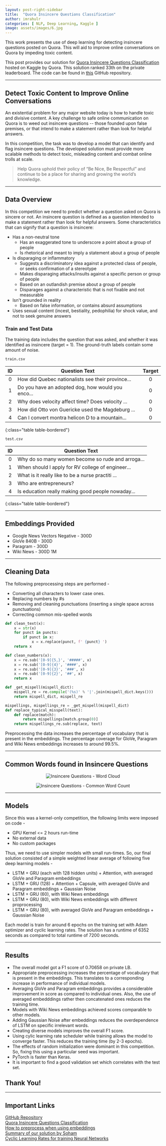 ```yaml
---
layout: post-right-sidebar
title:  "Quora Insincere Questions Classification"
author: imrahulr
categories: [ NLP, Deep Learning, Kaggle ]
image: assets/images/6.jpg
---
```


This work presents the use of deep learning for detecting insincere questions posted on Quora. This will aid to improve online conversations on Quora by impeding toxic content.

This post provides our solution for <a href="https://www.kaggle.com/c/quora-insincere-questions-classification">Quora Insincere Questions Classification</a> hosted on Kaggle by Quora. This solution ranked 33th on the private leaderboard. The code can be found in <a href="https://github.com/imrahulr/Quora-Insincere-Questions">this</a> GitHub repository.

---

## Detect Toxic Content to Improve Online Conversations

An existential problem for any major website today is how to handle toxic and divisive content. A key challenge to safe online communication on Quora is to weed out insincere questions -- those founded upon false premises, or that intend to make a statement rather than look for helpful answers.

In this competition, the task was to develop a model that can identify and flag insincere questions. The developed solution must provide more scalable methods to detect toxic, misleading content and combat online trolls at scale. 

>Help Quora uphold their policy of “Be Nice, Be Respectful” and continue to be a place for sharing and growing the world’s knowledge.

---

## Data Overview

In this competition we need to predict whether a question asked on Quora is sincere or not.
An insincere question is defined as a question intended to make a statement rather than look for helpful answers. Some characteristics that can signify that a question is insincere:
- Has a non-neutral tone
  - Has an exaggerated tone to underscore a point about a group of people
  - Is rhetorical and meant to imply a statement about a group of people
- Is disparaging or inflammatory
  - Suggests a discriminatory idea against a protected class of people, or seeks confirmation of a stereotype
  - Makes disparaging attacks/insults against a specific person or group of people
  - Based on an outlandish premise about a group of people
  - Disparages against a characteristic that is not fixable and not measurable 
- Isn't grounded in reality
  - Based on false information, or contains absurd assumptions
- Uses sexual content (incest, bestiality, pedophilia) for shock value, and not to seek genuine answers

### Train and Test Data

The training data includes the question that was asked, and whether it was identified as insincere (target = 1). The ground-truth labels contain some amount of noise.

`train.csv`

| ID | Question Text | Target |
|:--:|--------------|:----:|
| 0 |	How did Quebec nationalists see their province... | 0 |
| 1 |	Do you have an adopted dog, how would you enco... | 0 |
| 2 |	Why does velocity affect time? Does velocity  ... | 0 |
| 3 |	How did Otto von Guericke used the Magdeburg ...  | 0 |
| 4 |	Can I convert montra helicon D to a mountain... | 0 |
{:class="table table-bordered"}

`test.csv`

| ID | Question Text |
|:--:|--------------|
| 0 |	Why do so many women become so rude and arroga... |
| 1 |	When should I apply for RV college of engineer... |
| 2 |	What is it really like to be a nurse practiti ... |
| 3 |	Who are entrepreneurs? |
| 4 |	Is education really making good people nowaday... |
{:class="table table-bordered"}

---

## Embeddings Provided

- Google News Vectors Negative - 300D
- GloVe 840B - 300D
- Paragram - 300D
- Wiki News - 300D 1M

---

## Cleaning Data

The following preprocessing steps are performed - 
- Converting all characters to lower case ones.
- Replacing numbers by #s
- Removing and cleaning punctuations (inserting a single space across punctuations)
- Correcting common mis-spelled words

```python
def clean_text(x):
    x = str(x)
    for punct in puncts:
        if punct in x:
            x = x.replace(punct, f' {punct} ')
    return x

def clean_numbers(x):
    x = re.sub('[0-9]{5,}', '#####', x)
    x = re.sub('[0-9]{4}', '####', x)
    x = re.sub('[0-9]{3}', '###', x)
    x = re.sub('[0-9]{2}', '##', x)
    return x

def _get_mispell(mispell_dict):
    mispell_re = re.compile('(%s)' % '|'.join(mispell_dict.keys()))
    return mispell_dict, mispell_re

mispellings, mispellings_re = _get_mispell(mispell_dict)
def replace_typical_misspell(text):
    def replace(match):
        return mispellings[match.group(0)]
    return mispellings_re.sub(replace, text)
```

Preprocessing the data increases the percentage of vocabulary that is present in the embeddings. The percentage coverage for GloVe, Paragram and Wiki News embeddings increases to around 99.5%.

---

## Common Words found in Insincere Questions 

<p align="center">
<img src="{{ site.baseurl }}/assets/images/quora/2.jpg" alt="Insincere Questions - Word Cloud"/>
</p>

<p align="center">
<img src="{{ site.baseurl }}/assets/images/quora/1.png" alt="Insincere Questions - Common Word Count"/></p>

---

## Models

Since this was a kernel-only competition, the following limits were imposed on code -
- GPU Kernel <= 2 hours run-time
- No external data 
- No custom packages

Thus, we need to use simpler models with small run-times. So, our final solution consisted of a simple weighted linear average of following five deep learning models - 
- LSTM + GRU (each with 128 hidden units) + Attention, with averaged GloVe and Paragram embeddings
- LSTM + GRU (128) + Attention + Capsule, with averaged GloVe and Paragram embeddings + Gaussian Noise
- LSTM + GRU (60), with Wiki News embeddings
- LSTM + GRU (80), with Wiki News embeddings with different proprocessing
- LSTM + GRU (80), with averaged GloVe and Paragram embeddings + Gaussian Noise         

Each model is train for around 6 epochs on the training set with Adam optimizer and cyclic learning rates. The solution has a runtime of 6352 seconds as compared to total runtime of 7200 seconds.

---

## Results

- The overall model got a F1 score of 0.70658 on private LB.
- Appropriate preprocessing increases the percentage of vocabulary that is present in the embeddings. This translates to a corresponding increase in performance of individual models.
- Averaging GloVe and Paragram embeddings provides a considerable improvement in score as compared to individual ones. Also, the use of averaged embedddings rather then concatenated ones reduces the training time. 
- Models with Wiki News embeddings achieved scores comparable to other models.
- Adding Gaussian Noise after embeddings reduces the overdependence of LSTM on specific irrelevant words.
- Creating diverse models improves the overall F1 score.
- Using cylic learning rate scheduler while training allows the model to converge faster. This reduces the training time (by 2-3 epochs).
- The effects of random initialization were dominant in this competition. So, fixing this using a particular seed was important.
- PyTorch is faster than Keras.
- It is important to find a good validation set which correlates with the test set.

## Thank You!

---

## Important Links

<a href="https://github.com/imrahulr/Quora-Insincere-Questions">GitHub Repository</a><br>
<a href="https://www.kaggle.com/c/quora-insincere-questions-classification">Quora Insincere Questions Classification</a><br>
<a href="https://www.kaggle.com/christofhenkel/how-to-preprocessing-when-using-embeddings">How to preprocess when using embeddings</a><br>
<a href="https://www.kaggle.com/c/quora-insincere-questions-classification/discussion/80577#latest-471866">Summary of our solution by Soham</a><br>
<a href="https://arxiv.org/abs/1506.01186">Cyclic Learning Rates for training Neural Networks</a>